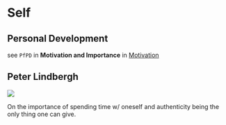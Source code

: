 # Self

## Personal Development

see `PfPD` in __Motivation and Importance__ in [Motivation](../Motivation/README.md)

## Peter Lindbergh

[![](https://img.youtube.com/vi/5XfPZ08ZOrw/0.jpg)](https://www.youtube.com/watch?v=5XfPZ08ZOrw)

On the importance of spending time w/ oneself and authenticity being the only thing one can give.
